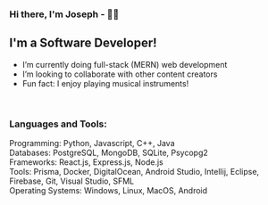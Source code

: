 ### Hi there, I'm Joseph - 👋🏻

## I'm a Software Developer!

- I’m currently doing full-stack (MERN) web development
- I’m looking to collaborate with other content creators
- Fun fact: I enjoy playing musical instruments!

<br />

### Languages and Tools:

Programming: Python, Javascript, C++, Java
<br />
Databases: PostgreSQL, MongoDB, SQLite, Psycopg2
<br />
Frameworks: React.js, Express.js, Node.js
<br />
Tools: Prisma, Docker, DigitalOcean, Android Studio, Intellij, Eclipse, Firebase, Git, Visual Studio, SFML
<br />
Operating Systems: Windows, Linux, MacOS, Android
